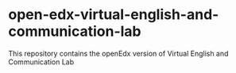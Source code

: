 # open-edx-virtual-english-and-communication-lab
This repository contains the openEdx version of Virtual English and Communication Lab
